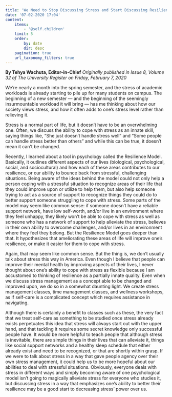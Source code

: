 ```yaml
---
title: 'We Need to Stop Discussing Stress and Start Discussing Resilience'
date: '07-02-2020 17:04'
content:
    items:
        - '@self.children'
    limit: 5
    order:
        by: date
        dir: desc
    pagination: true
    url_taxonomy_filters: true
---
```


**By Tehya Wachuta, Editor-in-Chief** _Originally published in Issue 8, Volume 32 of The University Register on Friday, February 7, 2020_

We’re nearly a month into the spring semester, and the stress of academic workloads is already starting to pile up for many students on campus. The beginning of a new semester — and the beginning of the seemingly insurmountable workload it will bring — has me thinking about how our society views stress, and how it often adds to one’s stress level rather than relieving it.

Stress is a normal part of life, but it doesn’t have to be an overwhelming one. Often, we discuss the ability to cope with stress as an innate skill, saying things like, “She just doesn’t handle stress well” and “Some people can handle stress better than others” and while this can be true, it doesn’t mean it can’t be changed.

Recently, I learned about a tool in psychology called the Resilience Model. Basically, it outlines different aspects of our lives (biological, psychological, social, and sociocultural) and how each of these areas contributes to our resilience, or our ability to bounce back from stressful, challenging situations. Being aware of the ideas behind the model could not only help a person coping with a stressful situation to recognize areas of their life that they could improve upon or utilize to help them, but also help someone trying to act as a source of support to recognize things they could do to better support someone struggling to cope with stress. Some parts of the model may seem like common sense: if someone doesn’t have a reliable support network, have low self-worth, and/or live in an environment where they feel unhappy, they likely won’t be able to cope with stress as well as someone who has a network of support to help alleviate the stress, believes in their own ability to overcome challenges, and/or lives in an environment where they feel they belong. But the Resilience Model goes deeper than that. It hypothesizes that ameliorating these areas of life will improve one’s resilience, or make it easier for them to cope with stress.

Again, that may seem like common sense. But the thing is, we don’t usually talk about stress this way in America. Even though I believe that people can improve their mental health by improving aspects of their lives, I never thought about one’s ability to cope with stress as flexible because I am accustomed to thinking of resilience as a partially innate quality. Even when we discuss stress management as a concept able to be changed and improved upon, we do so in a somewhat daunting light. We create stress management classes, time management classes, and wellness workshops, as if self-care is a complicated concept which requires assistance in navigating.

Although there is certainly a benefit to classes such as these, the very fact that we treat self-care as something to be studied once stress already exists perpetuates this idea that stress will always start out with the upper hand, and that tackling it requires some secret knowledge only successful people have. It would be more helpful to teach people that although stress is inevitable, there are simple things in their lives that can alleviate it, things like social support networks and a healthy sleep schedule that either already exist and need to be recognized, or that are shortly within grasp. If we were to talk about stress in a way that gave people agency over their own stress management, it could help us to be more hopeful about our abilities to deal with stressful situations. Obviously, everyone deals with stress in different ways and simply becoming aware of one psychological model isn’t going to magically alleviate stress for everyone who studies it, but discussing stress in a way that emphasizes one’s ability to better their resilience may be a good start to decreasing stress’ power over us.